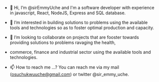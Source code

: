 - 👋 Hi, I’m @sirEmmyUche and I'm a software developer with experience in javascript, React, NodeJS, Express and SQL database.

- 👀 I’m interested in building solutions to problems using the available tools and technologies so as to foster optimal production and capacity. 

- 💞️ I’m looking to collaborate on projects that are fooster towards providing solutions to problems ravaging the health, 
- commerce, finance and industrial sector using the available tools and technologies.

- 📫 How to reach me ...? You can reach me via my mail (osuchukwuuche@gmail.com) or twitter @sir_emmy_uche.

<!---
sirEmmyUche/sirEmmyUche is a ✨ special ✨ repository because its `README.md` (this file) appears on your GitHub profile.
You can click the Preview link to take a look at your changes.
--->
